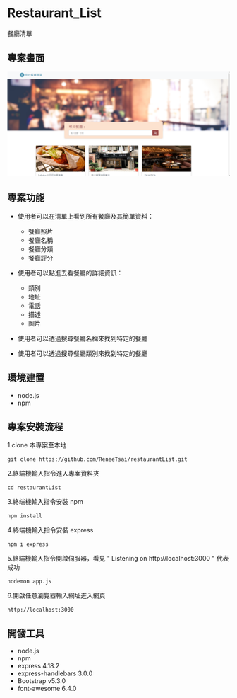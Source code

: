 # Restaurant_List

餐廳清單

## 專案畫面

![MyImage](https://github.com/mmm999xp/Restaurant_List/blob/master/Restaurant-List.png)

## 專案功能

- 使用者可以在清單上看到所有餐廳及其簡單資料：

  - 餐廳照片
  - 餐廳名稱
  - 餐廳分類
  - 餐廳評分

- 使用者可以點進去看餐廳的詳細資訊：
  - 類別
  - 地址
  - 電話
  - 描述
  - 圖片
- 使用者可以透過搜尋餐廳名稱來找到特定的餐廳

- 使用者可以透過搜尋餐廳類別來找到特定的餐廳

## 環境建置

- node.js
- npm

## 專案安裝流程

1.clone 本專案至本地

```
git clone https://github.com/ReneeTsai/restaurantList.git
```

2.終端機輸入指令進入專案資料夾

```
cd restaurantList
```

3.終端機輸入指令安裝 npm

```
npm install
```
4.終端機輸入指令安裝 express

```
npm i express
```


5.終端機輸入指令開啟伺服器，看見 " Listening on http://localhost:3000 " 代表成功

```
nodemon app.js
```

6.開啟任意瀏覽器輸入網址進入網頁

```
http://localhost:3000
```

## 開發工具

- node.js
- npm
- express 4.18.2
- express-handlebars 3.0.0
- Bootstrap v5.3.0
- font-awesome 6.4.0
